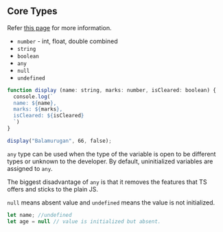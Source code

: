 ## Core Types

Refer [this page](https://www.typescriptlang.org/docs/handbook/2/everyday-types.html) for more information.

- `number` - int, float, double combined
- `string`
- `boolean`
- `any`
- `null`
- `undefined`

```ts
function display (name: string, marks: number, isCleared: boolean) { 
  console.log(` 
  name: ${name}, 
  marks: ${marks}, 
  isCleared: ${isCleared} 
  `) 
} 

display("Balamurugan", 66, false); 
```

`any` type can be used when the type of the variable is open to be different types or unknown to the developer. By default, uninitialized variables are assigned to `any`.

The biggest disadvantage of `any` is that it removes the features that TS offers and sticks to the plain JS.

`null` means absent value and `undefined` means the value is not initialized.

```ts
let name; //undefined
let age = null // value is initialized but absent.
```
